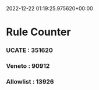 2022-12-22 01:19:25.975620+00:00
# Rule Counter 
 ### UCATE : 351620

 ### Veneto : 90912

 ### Allowlist : 13926